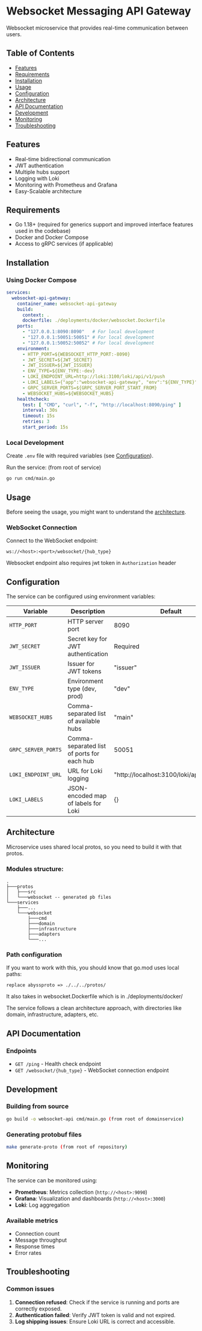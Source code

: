 # Websocket Messaging API Gateway

Websocket microservice that provides real-time communication between users.

## Table of Contents
- [Features](#features)
- [Requirements](#requirements)
- [Installation](#installation)
- [Usage](#usage)
- [Configuration](#configuration)
- [Architecture](#architecture)
- [API Documentation](#api-documentation)
- [Development](#development)
- [Monitoring](#monitoring)
- [Troubleshooting](#troubleshooting)

## Features
- Real-time bidirectional communication
- JWT authentication
- Multiple hubs support
- Logging with Loki
- Monitoring with Prometheus and Grafana
- Easy-Scalable architecture

## Requirements
- Go 1.18+ (required for generics support and improved interface features used in the codebase)
- Docker and Docker Compose
- Access to gRPC services (if applicable)

## Installation

### Using Docker Compose

```yaml
services:
  websocket-api-gateway:
    container_name: websocket-api-gateway
    build:
      context: .
      dockerfile: ./deployments/docker/websocket.Dockerfile
    ports:
      - "127.0.0.1:8090:8090"   # For local development
      - "127.0.0.1:50051:50051" # For local development
      - "127.0.0.1:50052:50052" # For local development
    environment:
      - HTTP_PORT=${WEBSOCKET_HTTP_PORT:-8090}
      - JWT_SECRET=${JWT_SECRET}
      - JWT_ISSUER=${JWT_ISSUER}
      - ENV_TYPE=${ENV_TYPE:-dev}
      - LOKI_ENDPOINT_URL=http://loki:3100/loki/api/v1/push
      - LOKI_LABELS={"app":"websocket-api-gateway", "env":"${ENV_TYPE}"}
      - GRPC_SERVER_PORTS=${GRPC_SERVER_PORT_START_FROM}
      - WEBSOCKET_HUBS=${WEBSOCKET_HUBS}
    healthcheck:
      test: [ "CMD", "curl", "-f", "http://localhost:8090/ping" ]
      interval: 30s
      timeout: 15s
      retries: 3
      start_period: 15s
```

### Local Development

Create `.env` file with required variables (see [Configuration](#configuration)).

Run the service: (from root of service)
```bash 
go run cmd/main.go
```

## Usage

Before seeing the usage, you might want to understand the [architecture](#architecture).

### WebSocket Connection

Connect to the WebSocket endpoint:
```
ws://<host>:<port>/websocket/{hub_type}
```

Websocket endpoint also requires jwt token in `Authorization` header 

## Configuration

The service can be configured using environment variables:

| Variable               | Description                                | Default                                  |
|------------------------|--------------------------------------------|------------------------------------------|
| `HTTP_PORT`            | HTTP server port                           | 8090                                     |
| `JWT_SECRET`           | Secret key for JWT authentication          | Required                                 |
| `JWT_ISSUER`           | Issuer for JWT tokens                      | "issuer"                                 |
| `ENV_TYPE`             | Environment type (dev, prod)               | "dev"                                    |
| `WEBSOCKET_HUBS`       | Comma-separated list of available hubs     | "main"                                   |
| `GRPC_SERVER_PORTS`    | Comma-separated list of ports for each hub | 50051                                    |
| `LOKI_ENDPOINT_URL`    | URL for Loki logging                       | "http://localhost:3100/loki/api/v1/push" |
| `LOKI_LABELS`          | JSON-encoded map of labels for Loki        | {}                                       |

## Architecture

Microservice uses shared local protos, so you need to build it with that protos.

### Modules structure:
```
.
├───protos
│   ├───src
│   └───websocket -- generated pb files
└───services
    ├───...
    └───websocket
        ├───cmd
        ├───domain
        ├───infrastructure
        ├───adapters
        └───...
```

### Path configuration
If you want to work with this, you should know that go.mod uses local paths:

```
replace abyssproto => ./../../protos/
```

It also takes in websocket.Dockerfile which is in ./deployments/docker/

The service follows a clean architecture approach, with directories like domain, infrastructure, adapters, etc.

## API Documentation

### Endpoints

- `GET /ping` - Health check endpoint
- `GET /websocket/{hub_type}` - WebSocket connection endpoint

## Development

### Building from source

```bash
go build -o websocket-api cmd/main.go (from root of domainservice)
```

### Generating protobuf files

```bash
make generate-proto (from root of repository)
```

## Monitoring

The service can be monitored using:

- **Prometheus**: Metrics collection (`http://<host>:9090`)
- **Grafana**: Visualization and dashboards (`http://<host>:3000`)
- **Loki**: Log aggregation

### Available metrics
- Connection count
- Message throughput
- Response times
- Error rates

## Troubleshooting

### Common issues

1. **Connection refused**: Check if the service is running and ports are correctly exposed.
2. **Authentication failed**: Verify JWT token is valid and not expired.
3. **Log shipping issues**: Ensure Loki URL is correct and accessible.
